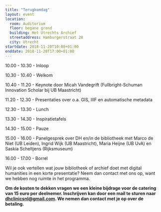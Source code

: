 ```yaml
---
title: "Terugkomdag"
layout: event
location:
  room: Auditorium
  floor: begane grond
  building: Het Utrechts Archief
  streetaddress: Hamburgerstraat 28
  city: Utrecht
startdate: 2018-11-20T10:00+01:00
enddate: 2018-11-20T17:00+01:00
---
```



10.00 - 10.30 - Inloop

10.30 - 10.40 - Welkom

10.40 - 11.20 - Keynote door Micah Vandegrift (Fullbright-Schuman Innovation Scholar bij UB Maastricht)

11.20 - 12.30 - Presentaties over o.a. GIS, IIIF en automatische metadata

12.30 - 13.30 - Lunch

13.30 - 14.30 - Inspiratietafels

14.30 - 15.00 - Pauze

15.00 - 16.00 - Panelgesprek over DH en/in de bibliotheek met Marco de Niet (UB Leiden), Ingrid Wijk (UB Maastricht), Maria Heijne (UB UvA) en Saskia Scheltjens (Rijksmuseum)

16.00 - 17.00 - Borrel

Wil je ook vertellen wat jouw bibliotheek of archief doet met digital humanities in een korte presentatie? Neem dan contact met ons op, want we hebben nog ruimte in het programma.

**Om de kosten te dekken vragen we een kleine bijdrage voor de catering van 15 euro per deelnemer. Inschrijven kan door een mail te sturen naar <dhclinicsnl@gmail.com>. We nemen dan contact met je op over de betaling.**
